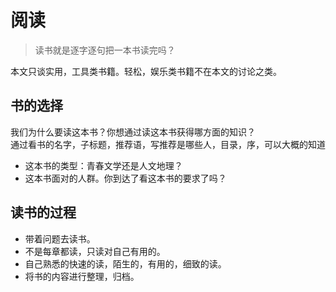 # 阅读
> 读书就是逐字逐句把一本书读完吗？

本文只谈实用，工具类书籍。轻松，娱乐类书籍不在本文的讨论之类。

## 书的选择
我们为什么要读这本书？你想通过读这本书获得哪方面的知识？  
通过看书的名字，子标题，推荐语，写推荐是哪些人，目录，序，可以大概的知道
* 这本书的类型：青春文学还是人文地理？
* 这本书面对的人群。你到达了看这本书的要求了吗？

## 读书的过程
* 带着问题去读书。
* 不是每章都读，只读对自己有用的。
* 自己熟悉的快速的读，陌生的，有用的，细致的读。
* 将书的内容进行整理，归档。

